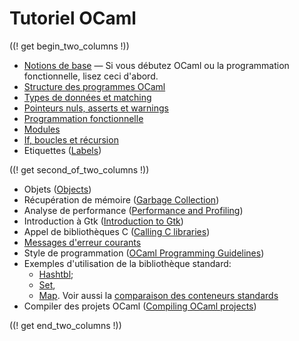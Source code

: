 <!-- ((! set title Tutoriel OCaml !)) ((! set learn !)) -->
<!-- ((! input template/macros.mpp !)) -->

# Tutoriel OCaml

((! get begin_two_columns !))

* [Notions de base](basics.fr.html)
  — Si vous débutez OCaml ou la programmation fonctionnelle, lisez
  ceci d'abord.
* [Structure des programmes OCaml](structure_of_ocaml_programs.fr.html)
* [Types de données et matching](data_types_and_matching.fr.html)
* [Pointeurs nuls, asserts et warnings](null_pointers_asserts_and_warnings.fr.html)
* [Programmation fonctionnelle](functional_programming.fr.html)
* [Modules](modules.fr.html)
* [If, boucles et récursion](if_statements_loops_and_recursion.fr.html)
* Etiquettes ([Labels](labels.html))

((! get second_of_two_columns !))

* Objets ([Objects](objects.html))
* Récupération de mémoire ([Garbage Collection](garbage_collection.html))
* Analyse de performance
  ([Performance and Profiling](performance_and_profiling.html))
* Introduction à Gtk ([Introduction to Gtk](introduction_to_gtk.html))
* Appel de bibliothèques C ([Calling C libraries](calling_c_libraries.html))
* [Messages d'erreur courants](common_error_messages.fr.html)
* Style de programmation
  ([OCaml Programming Guidelines](guidelines.html))
* Exemples d'utilisation de la bibliothèque standard:
  * [Hashtbl](hashtbl.html "Hashtbl");
  * [Set](set.html "Set"),
  * [Map](map.html "Map").
  Voir aussi la [comparaison des conteneurs standards](comparison_of_standard_containers.html "Comparaison des conteneurs standards")
* Compiler des projets OCaml
  ([Compiling OCaml projects](compiling_ocaml_projects.html))

((! get end_two_columns !))
